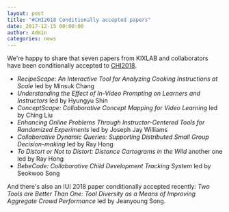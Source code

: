 ```yaml
---
layout: post
title: "#CHI2018 Conditionally accepted papers"
date: 2017-12-15 00:00:00
author: Admin
categories: news
---
```


We're happy to share that seven papers from KIXLAB and collaborators have been conditionally accepted to [CHI2018](https://chi2018.acm.org/).

<div class="small" markdown="1">

- *RecipeScape: An Interactive Tool for Analyzing Cooking Instructions at Scale* led by Minsuk Chang  
- *Understanding the Effect of In-Video Prompting on Learners and Instructors* led by Hyungyu Shin  
- *ConceptScape: Collaborative Concept Mapping for Video Learning* led by Ching Liu  
- *Enhancing Online Problems Through Instructor-Centered Tools for Randomized Experiments* led by Joseph Jay Williams  
- *Collaborative Dynamic Queries: Supporting Distributed Small Group Decision-making* led by Ray Hong  
- *To Distort or Not to Distort: Distance Cartograms in the Wild* another one led by Ray Hong  
- *BebeCode: Collaborative Child Development Tracking System* led by Seokwoo Song  

</div>

And there's also an IUI 2018 paper conditionally accepted recently: *Two Tools are Better Than One: Tool Diversity as a Means of Improving Aggregate Crowd Performance* led by Jeanyoung Song.